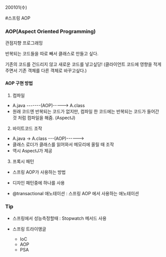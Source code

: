 200101(수)

#스프링 AOP

### AOP(Aspect Oriented Programming)

관점지향 프로그래밍

반복되는 코드들을 따로 빼서 클래스로 만들고 싶다.

기존의 코드를 건드리지 않고 새로운 코드를 넣고싶당! (클라이언트 코드에 영향을 적게 주면서 기존 객체를 다른 객체로 바꾸고싶다.)



#### AOP 구현 방법

1. 컴파일

- A.java -------(AOP)-----> A.class
- 원래 코드엔 반복되는 코드가 없지만, 컴파일 한 코드에는 반복되는 코드가 들어간 것 처럼 컴파일을 해줌. (AspectJ)

2. 바이트코드 조작

- A.java -> A.class ---(AOP)------>
- 클래스 로더가 클래스를 읽어와서 메모리에 올릴 때 조작
- 역시 AspectJ가 제공

3. 프록시 패턴

- 스프링 AOP가 사용하는 방법
- 디자인 패턴중에 하나를 사용







- @transactional 애노테이션 : 스프링 AOP 에서 사용하는 애노테이션



### Tip

- 스프링에서 성능측정할때 : Stopwatch 메서드 사용

- 스프링 트라이앵글
  - IoC
  - AOP
  - PSA